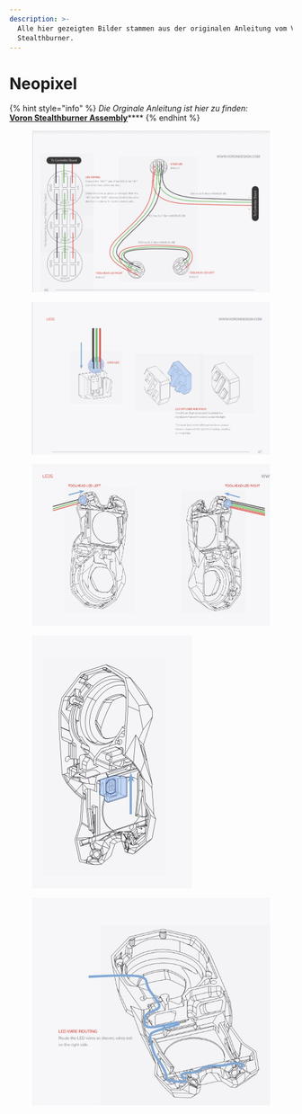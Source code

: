 ```yaml
---
description: >-
  Alle hier gezeigten Bilder stammen aus der originalen Anleitung vom Voron
  Stealthburner.
---
```


# Neopixel

{% hint style="info" %}
_Die Orginale Anleitung ist hier zu finden:_\
[**Voron Stealthburner Assembly**](https://github.com/VoronDesign/Voron-Stealthburner/tree/main/Manual)****
{% endhint %}

<figure><img src="../../../.gitbook/assets/led1.jpg" alt=""><figcaption></figcaption></figure>

<figure><img src="../../../.gitbook/assets/led2.jpg" alt=""><figcaption></figcaption></figure>

<figure><img src="../../../.gitbook/assets/led3.jpg" alt=""><figcaption></figcaption></figure>

<figure><img src="../../../.gitbook/assets/led4.jpg" alt=""><figcaption></figcaption></figure>

<figure><img src="../../../.gitbook/assets/led5.jpg" alt=""><figcaption></figcaption></figure>
